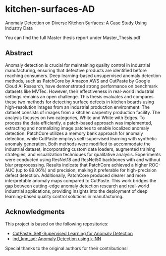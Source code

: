 # kitchen-surfaces-AD
Anomaly Detection on Diverse Kitchen Surfaces: A Case Study Using Industry Data

You can find the full Master thesis report under Master_Thesis.pdf

## Abstract

Anomaly detection is crucial for maintaining quality control in industrial manufacturing,
ensuring that defective products are identified before reaching consumers.
Deep learning-based unsupervised anomaly detection methods, such as PatchCore
by Amazon AWS and CutPaste by Google Cloud AI Research, have demonstrated
strong performance on benchmark datasets like MVTec. However, their effectiveness
in real-world industrial settings remains an open challenge. This thesis evaluates
and compares these two methods for detecting surface defects in kitchen boards
using high-resolution images from an industrial production environment.
The dataset consists of images from a kitchen carpentry production facility. The
analysis focuses on two categories, White and White with Edges. To process the
data efficiently, a patch-based approach was implemented, extracting and normalizing
image patches to enable localized anomaly detection. PatchCore utilizes a memory
bank approach for anomaly detection, while CutPaste employs self-supervised
learning with synthetic anomaly generation. Both methods were modified to accommodate
the industrial dataset, incorporating custom data loaders, augmented
training strategies, and visualization techniques for qualitative analysis.
Experiments were conducted using ResNet18 and ResNet50 backbones with and
without blur preprocessing. Results indicate that PatchCore achieved a higher
ROC-AUC (up to 89.06%) and precision, making it preferable for high-precision
defect detection. Additionally, PatchCore produced clearer and more interpretable
anomaly maps compared to CutPaste.
This work bridges the gap between cutting-edge anomaly detection research
and real-world industrial applications, providing insights into the deployment
of deep learning-based quality control solutions in manufacturing.

## Acknowledgments

This project is based on the following repositories:

- [CutPaste: Self-Supervised Learning for Anomaly Detection](https://github.com/LilitYolyan/CutPaste)
- [ind_knn_ad: Anomaly Detection using k-NN](https://github.com/rvorias/ind_knn_ad/tree/master) 

Special thanks to the original authors for their contributions!
